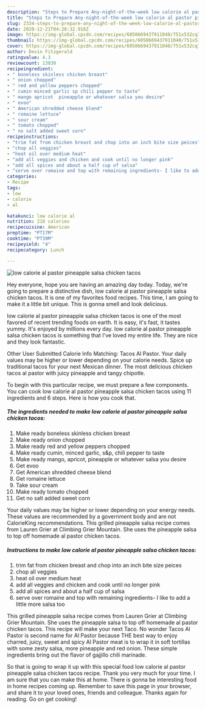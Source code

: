 ```yaml
---
description: "Steps to Prepare Any-night-of-the-week low calorie al pastor pineapple salsa chicken tacos"
title: "Steps to Prepare Any-night-of-the-week low calorie al pastor pineapple salsa chicken tacos"
slug: 2334-steps-to-prepare-any-night-of-the-week-low-calorie-al-pastor-pineapple-salsa-chicken-tacos
date: 2020-12-21T04:28:32.916Z
image: https://img-global.cpcdn.com/recipes/6050669437911040/751x532cq70/low-calorie-al-pastor-pineapple-salsa-chicken-tacos-recipe-main-photo.jpg
thumbnail: https://img-global.cpcdn.com/recipes/6050669437911040/751x532cq70/low-calorie-al-pastor-pineapple-salsa-chicken-tacos-recipe-main-photo.jpg
cover: https://img-global.cpcdn.com/recipes/6050669437911040/751x532cq70/low-calorie-al-pastor-pineapple-salsa-chicken-tacos-recipe-main-photo.jpg
author: Devin Fitzgerald
ratingvalue: 4.3
reviewcount: 13030
recipeingredient:
- " boneless skinless chicken breast"
- " onion chopped"
- " red and yellow peppers chopped"
- " cumin minced garlic sp chili pepper to taste"
- " mango apricot  pineapple or whatever salsa you desire"
- " evoo"
- " American shredded cheese blend"
- " romaine lettuce"
- " sour cream"
- " tomato chopped"
- " no salt added sweet corn"
recipeinstructions:
- "trim fat from chicken breast and chop into an inch bite size peices"
- "chop all veggies"
- "heat oil over medium heat"
- "add all veggies and chicken and cook until no longer pink"
- "add all spices and about a half cup of salsa"
- "serve over romaine and top with remaining ingredients- I like to add a little more salsa too"
categories:
- Recipe
tags:
- low
- calorie
- al

katakunci: low calorie al 
nutrition: 218 calories
recipecuisine: American
preptime: "PT17M"
cooktime: "PT39M"
recipeyield: "4"
recipecategory: Lunch

---
```



![low calorie al pastor pineapple salsa chicken tacos](https://img-global.cpcdn.com/recipes/6050669437911040/751x532cq70/low-calorie-al-pastor-pineapple-salsa-chicken-tacos-recipe-main-photo.jpg)

Hey everyone, hope you are having an amazing day today. Today, we're going to prepare a distinctive dish, low calorie al pastor pineapple salsa chicken tacos. It is one of my favorites food recipes. This time, I am going to make it a little bit unique. This is gonna smell and look delicious.

low calorie al pastor pineapple salsa chicken tacos is one of the most favored of recent trending foods on earth. It is easy, it's fast, it tastes yummy. It's enjoyed by millions every day. low calorie al pastor pineapple salsa chicken tacos is something that I've loved my entire life. They are nice and they look fantastic.

Other User Submitted Calorie Info Matching: Tacos Al Pastor. Your daily values may be higher or lower depending on your calorie needs. Spice up traditional tacos for your next Mexican dinner. The most delicious chicken tacos al pastor with juicy pineapple and tangy chipotle.


To begin with this particular recipe, we must prepare a few components. You can cook low calorie al pastor pineapple salsa chicken tacos using 11 ingredients and 6 steps. Here is how you cook that.

<!--inarticleads1-->

##### The ingredients needed to make low calorie al pastor pineapple salsa chicken tacos:

1. Make ready  boneless skinless chicken breast
1. Make ready  onion chopped
1. Make ready  red and yellow peppers chopped
1. Make ready  cumin, minced garlic, s&amp;p, chili pepper to taste
1. Make ready  mango, apricot,  pineapple or whatever salsa you desire
1. Get  evoo
1. Get  American shredded cheese blend
1. Get  romaine lettuce
1. Take  sour cream
1. Make ready  tomato chopped
1. Get  no salt added sweet corn


Your daily values may be higher or lower depending on your energy needs. These values are recommended by a government body and are not CalorieKing recommendations. This grilled pineapple salsa recipe comes from Lauren Grier at Climbing Grier Mountain. She uses the pineapple salsa to top off homemade al pastor chicken tacos. 

<!--inarticleads2-->

##### Instructions to make low calorie al pastor pineapple salsa chicken tacos:

1. trim fat from chicken breast and chop into an inch bite size peices
1. chop all veggies
1. heat oil over medium heat
1. add all veggies and chicken and cook until no longer pink
1. add all spices and about a half cup of salsa
1. serve over romaine and top with remaining ingredients- I like to add a little more salsa too


This grilled pineapple salsa recipe comes from Lauren Grier at Climbing Grier Mountain. She uses the pineapple salsa to top off homemade al pastor chicken tacos. This recipe will make your next Taco. No wonder Tacos Al Pastor is second name for Al Pastor because THE best way to enjoy charred, juicy, sweet and spicy Al Pastor meat is to wrap it in soft tortillas with some zesty salsa, more pineapple and red onion. These simple ingredients bring out the flavor of gajjillo chili marinade. 

So that is going to wrap it up with this special food low calorie al pastor pineapple salsa chicken tacos recipe. Thank you very much for your time. I am sure that you can make this at home. There is gonna be interesting food in home recipes coming up. Remember to save this page in your browser, and share it to your loved ones, friends and colleague. Thanks again for reading. Go on get cooking!
